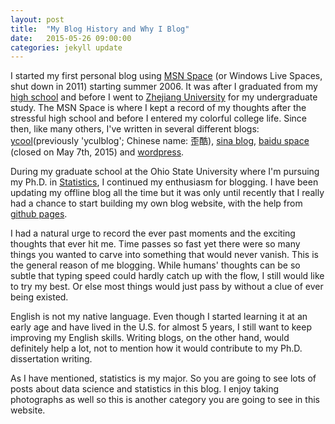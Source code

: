 ```yaml
---
layout: post
title:  "My Blog History and Why I Blog"
date:   2015-05-26 09:00:00
categories: jekyll update
---
```

I started my first personal blog using [MSN Space][MSN Space] (or Windows Live Spaces, shut down in 2011) starting summer 2006. It was after I graduated from my [high school][high school] and before I went to [Zhejiang University][Zhejiang University] for my undergraduate study. The MSN Space is where I kept a record of my thoughts after the stressful high school and before I entered my colorful college life. Since then, like many others, I've written in several different blogs: [ycool][ycool](previously 'yculblog'; Chinese name: 歪酷), [sina blog][sina blog], [baidu space][baidu space] (closed on May 7th, 2015) and [wordpress][wordpress]. 

During my graduate school at the Ohio State University where I'm pursuing my Ph.D. in [Statistics][osu statistics], I continued my enthusiasm for blogging. I have been updating my offline blog all the time but it was only until recently that I really had a chance to start building my own blog website, with the help from [github pages][github pages].

I had a natural urge to record the ever past moments and the exciting thoughts that ever hit me. Time passes so fast yet there were so many things you wanted to carve into something that would never vanish. This is the general reason of me blogging. While humans' thoughts can be so subtle that typing speed could hardly catch up with the flow, I still would like to try my best. Or else most things would just pass by without a clue of ever being existed. 

English is not my native language. Even though I started learning it at an early age and have lived in the U.S. for almost 5 years, I still want to keep improving my English skills. Writing blogs, on the other hand, would definitely help a lot, not to mention how it would contribute to my Ph.D. dissertation writing.

As I have mentioned, statistics is my major. So you are going to see lots of posts about data science and statistics in this blog. I enjoy taking photographs as well so this is another category you are going to see in this website.



[MSN Space]: 	http://spaces.live.com
[ycool]:		http://www.ycool.com 
[sina blog]: 	http://blog.sina.com
[baidu space]:  http://hi.baidu.com
[wordpress]:  	http://wordpress.com
[high school]:  http://zh.wikipedia.org/wiki/%E5%8D%8E%E4%B8%AD%E5%B8%88%E8%8C%83%E5%A4%A7%E5%AD%A6%E7%AC%AC%E4%B8%80%E9%99%84%E5%B1%9E%E4%B8%AD%E5%AD%A6
[Zhejiang University]: http://en.wikipedia.org/wiki/Zhejiang_University
[osu statistics]:	http://www.stat.osu.edu
[github pages]: 	http://pages.github.com


